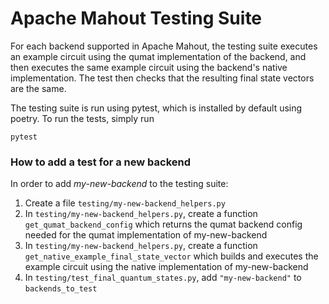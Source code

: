 
<!--
Licensed to the Apache Software Foundation (ASF) under one or more
contributor license agreements.  See the NOTICE file distributed with
this work for additional information regarding copyright ownership.
The ASF licenses this file to You under the Apache License, Version 2.0
(the "License"); you may not use this file except in compliance with
the License.  You may obtain a copy of the License at

    http://www.apache.org/licenses/LICENSE-2.0

Unless required by applicable law or agreed to in writing, software
distributed under the License is distributed on an "AS IS" BASIS,
WITHOUT WARRANTIES OR CONDITIONS OF ANY KIND, either express or implied.
See the License for the specific language governing permissions and
limitations under the License.
-->
Apache Mahout Testing Suite
===========
For each backend supported in Apache Mahout, the testing suite executes an example circuit using the qumat implementation of the backend, and then executes the same example circuit using the backend's native implementation. The test then checks that the resulting final state vectors are the same.

The testing suite is run using pytest, which is installed by default using poetry. To run the tests, simply run
```
pytest
```

### How to add a test for a new backend
In order to add *my-new-backend* to the testing suite:
1.  Create a file `testing/my-new-backend_helpers.py`
2. In `testing/my-new-backend_helpers.py`, create a function `get_qumat_backend_config` which returns the qumat backend config needed for the qumat implementation of my-new-backend
3. In `testing/my-new-backend_helpers.py`, create a function `get_native_example_final_state_vector` which builds and executes the example circuit using the native implementation of my-new-backend
4. In `testing/test_final_quantum_states.py`, add `"my-new-backend"` to `backends_to_test`

